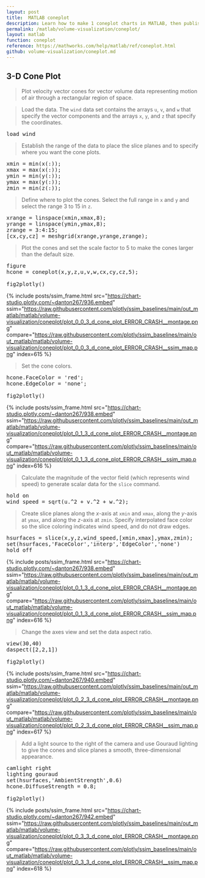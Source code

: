 ```yaml
---
layout: post
title:  MATLAB coneplot
description: Learn how to make 1 coneplot charts in MATLAB, then publish them to the Web with Plotly.
permalink: /matlab/volume-visualization/coneplot/
layout: matlab
function: coneplot
reference: https://mathworks.com/help/matlab/ref/coneplot.html
github: volume-visualization/coneplot.md
---
```


## 3-D Cone Plot

> Plot velocity vector cones for vector volume data representing motion of air through a rectangular region of space.

> Load the data. The `wind` data set contains the arrays `u`, `v`, and `w` that specify the vector components and the arrays `x`, `y`, and `z` that specify the coordinates.

<pre class="mcode">load wind
</pre>
> Establish the range of the data to place the slice planes and to specify where you want the cone plots.

<pre class="mcode">xmin = min(x(:));
xmax = max(x(:));
ymin = min(y(:));
ymax = max(y(:));
zmin = min(z(:));
</pre>
> Define where to plot the cones. Select the full range in `x` and `y` and select the range 3 to 15 in `z`.

<pre class="mcode">xrange = linspace(xmin,xmax,8);
yrange = linspace(ymin,ymax,8);
zrange = 3:4:15;
[cx,cy,cz] = meshgrid(xrange,yrange,zrange);
</pre>
> Plot the cones and set the scale factor to 5 to make the cones larger than the default size.

<pre class="mcode">figure
hcone = coneplot(x,y,z,u,v,w,cx,cy,cz,5);

fig2plotly()</pre>
{% include posts/ssim_frame.html 
  src="https://chart-studio.plotly.com/~danton267/936.embed" 
  ssim="https://raw.githubusercontent.com/plotly/ssim_baselines/main/out_matlab/matlab/volume-visualization/coneplot/plot_0_0_3_d_cone_plot_ERROR_CRASH__montage.png" 
  compare="https://raw.githubusercontent.com/plotly/ssim_baselines/main/out_matlab/matlab/volume-visualization/coneplot/plot_0_0_3_d_cone_plot_ERROR_CRASH__ssim_map.png" 
  index=615
%}

> 

> Set the cone colors.

<pre class="mcode">hcone.FaceColor = 'red';
hcone.EdgeColor = 'none';

fig2plotly()</pre>
{% include posts/ssim_frame.html 
  src="https://chart-studio.plotly.com/~danton267/938.embed" 
  ssim="https://raw.githubusercontent.com/plotly/ssim_baselines/main/out_matlab/matlab/volume-visualization/coneplot/plot_0_1_3_d_cone_plot_ERROR_CRASH__montage.png" 
  compare="https://raw.githubusercontent.com/plotly/ssim_baselines/main/out_matlab/matlab/volume-visualization/coneplot/plot_0_1_3_d_cone_plot_ERROR_CRASH__ssim_map.png" 
  index=616
%}

> 

> Calculate the magnitude of the vector field (which represents wind speed) to generate scalar data for the `slice` command.

<pre class="mcode">hold on
wind_speed = sqrt(u.^2 + v.^2 + w.^2);
</pre>
> Create slice planes along the *x*-axis at `xmin` and `xmax`, along the *y*-axis at `ymax`, and along the *z*-axis at `zmin`. Specify interpolated face color so the slice coloring indicates wind speed, and do not draw edges.

<pre class="mcode">hsurfaces = slice(x,y,z,wind_speed,[xmin,xmax],ymax,zmin);
set(hsurfaces,'FaceColor','interp','EdgeColor','none')
hold off
</pre>
{% include posts/ssim_frame.html 
  src="https://chart-studio.plotly.com/~danton267/938.embed" 
  ssim="https://raw.githubusercontent.com/plotly/ssim_baselines/main/out_matlab/matlab/volume-visualization/coneplot/plot_0_1_3_d_cone_plot_ERROR_CRASH__montage.png" 
  compare="https://raw.githubusercontent.com/plotly/ssim_baselines/main/out_matlab/matlab/volume-visualization/coneplot/plot_0_1_3_d_cone_plot_ERROR_CRASH__ssim_map.png" 
  index=616
%}

> 

> Change the axes view and set the data aspect ratio.

<pre class="mcode">view(30,40)
daspect([2,2,1])

fig2plotly()</pre>
{% include posts/ssim_frame.html 
  src="https://chart-studio.plotly.com/~danton267/940.embed" 
  ssim="https://raw.githubusercontent.com/plotly/ssim_baselines/main/out_matlab/matlab/volume-visualization/coneplot/plot_0_2_3_d_cone_plot_ERROR_CRASH__montage.png" 
  compare="https://raw.githubusercontent.com/plotly/ssim_baselines/main/out_matlab/matlab/volume-visualization/coneplot/plot_0_2_3_d_cone_plot_ERROR_CRASH__ssim_map.png" 
  index=617
%}

> 

> Add a light source to the right of the camera and use Gouraud lighting to give the cones and slice planes a smooth, three-dimensional appearance.

<pre class="mcode">camlight right
lighting gouraud
set(hsurfaces,'AmbientStrength',0.6)
hcone.DiffuseStrength = 0.8;

fig2plotly()</pre>
{% include posts/ssim_frame.html 
  src="https://chart-studio.plotly.com/~danton267/942.embed" 
  ssim="https://raw.githubusercontent.com/plotly/ssim_baselines/main/out_matlab/matlab/volume-visualization/coneplot/plot_0_3_3_d_cone_plot_ERROR_CRASH__montage.png" 
  compare="https://raw.githubusercontent.com/plotly/ssim_baselines/main/out_matlab/matlab/volume-visualization/coneplot/plot_0_3_3_d_cone_plot_ERROR_CRASH__ssim_map.png" 
  index=618
%}

> 



<!--------------------- EXAMPLE BREAK ------------------------->

